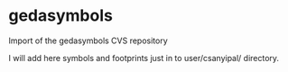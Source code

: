 # gedasymbols
Import of the gedasymbols CVS repository

I will add here symbols and footprints just in to user/csanyipal/ directory.
